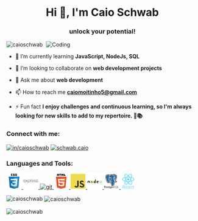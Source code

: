 <h1 align="center">Hi 👋, I'm Caio Schwab</h1>
<h3 align="center">unlock your potential!</h3>

<img align="right" alt="Coding" width="400" src="https://www.mygo.ge/uploads/blog/1584023795.jpg">

<p align="left"> <img src="https://komarev.com/ghpvc/?username=caioschwab&label=Profile%20views&color=0e75b6&style=flat" alt="caioschwab" /> </p>

- 🌱 I’m currently learning **JavaScript, NodeJs, SQL**

- 👯 I’m looking to collaborate on **web development projects**

- 💬 Ask me about **web development**

- 📫 How to reach me **caiomoitinho5@gmail.com**

- ⚡ Fun fact **I enjoy challenges and continuous learning, so I'm always looking for new skills to add to my repertoire. 🌟📚**

<h3 align="left">Connect with me:</h3>
<p align="left">
<a href="https://www.linkedin.com/in/caioschwab" target="blank"><img align="center" src="https://raw.githubusercontent.com/rahuldkjain/github-profile-readme-generator/master/src/images/icons/Social/linked-in-alt.svg" alt="in/caioschwab" height="30" width="40" /></a>
<a href="https://instagram.com/schwab.caio" target="blank"><img align="center" src="https://raw.githubusercontent.com/rahuldkjain/github-profile-readme-generator/master/src/images/icons/Social/instagram.svg" alt="schwab.caio" height="30" width="40" /></a>
</p>

<h3 align="left">Languages and Tools:</h3>
<p align="left"> <a href="https://www.w3schools.com/css/" target="_blank" rel="noreferrer"> <img src="https://raw.githubusercontent.com/devicons/devicon/master/icons/css3/css3-original-wordmark.svg" alt="css3" width="40" height="40"/> </a> <a href="https://expressjs.com" target="_blank" rel="noreferrer"> <img src="https://raw.githubusercontent.com/devicons/devicon/master/icons/express/express-original-wordmark.svg" alt="express" width="40" height="40"/> </a> <a href="https://git-scm.com/" target="_blank" rel="noreferrer"> <img src="https://www.vectorlogo.zone/logos/git-scm/git-scm-icon.svg" alt="git" width="40" height="40"/> </a> <a href="https://www.w3.org/html/" target="_blank" rel="noreferrer"> <img src="https://raw.githubusercontent.com/devicons/devicon/master/icons/html5/html5-original-wordmark.svg" alt="html5" width="40" height="40"/> </a> <a href="https://developer.mozilla.org/en-US/docs/Web/JavaScript" target="_blank" rel="noreferrer"> <img src="https://raw.githubusercontent.com/devicons/devicon/master/icons/javascript/javascript-original.svg" alt="javascript" width="40" height="40"/> </a> <a href="https://nodejs.org" target="_blank" rel="noreferrer"> <img src="https://raw.githubusercontent.com/devicons/devicon/master/icons/nodejs/nodejs-original-wordmark.svg" alt="nodejs" width="40" height="40"/> </a> <a href="https://www.postgresql.org" target="_blank" rel="noreferrer"> <img src="https://raw.githubusercontent.com/devicons/devicon/master/icons/postgresql/postgresql-original-wordmark.svg" alt="postgresql" width="40" height="40"/> </a> <a href="https://reactjs.org/" target="_blank" rel="noreferrer"> <img src="https://raw.githubusercontent.com/devicons/devicon/master/icons/react/react-original-wordmark.svg" alt="react" width="40" height="40"/> </a> </p>

<p><img align="left" src="https://github-readme-stats.vercel.app/api/top-langs?username=caioschwab&show_icons=true&locale=en&layout=compact" alt="caioschwab" /></p>

<p>&nbsp;<img align="center" src="https://github-readme-stats.vercel.app/api?username=caioschwab&show_icons=true&locale=en" alt="caioschwab" /></p>

<p><img align="center" src="https://github-readme-streak-stats.herokuapp.com/?user=caioschwab&" alt="caioschwab" /></p>
